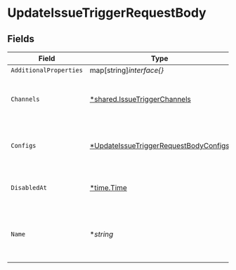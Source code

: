 # UpdateIssueTriggerRequestBody


## Fields

| Field                                                                                                    | Type                                                                                                     | Required                                                                                                 | Description                                                                                              |
| -------------------------------------------------------------------------------------------------------- | -------------------------------------------------------------------------------------------------------- | -------------------------------------------------------------------------------------------------------- | -------------------------------------------------------------------------------------------------------- |
| `AdditionalProperties`                                                                                   | map[string]*interface{}*                                                                                 | :heavy_minus_sign:                                                                                       | N/A                                                                                                      |
| `Channels`                                                                                               | [*shared.IssueTriggerChannels](../../models/shared/issuetriggerchannels.md)                              | :heavy_minus_sign:                                                                                       | Notification channels object for the specific channel type                                               |
| `Configs`                                                                                                | [*UpdateIssueTriggerRequestBodyConfigs](../../models/operations/updateissuetriggerrequestbodyconfigs.md) | :heavy_minus_sign:                                                                                       | Configuration object for the specific issue type selected                                                |
| `DisabledAt`                                                                                             | [*time.Time](https://pkg.go.dev/time#Time)                                                               | :heavy_minus_sign:                                                                                       | Date when the issue trigger was disabled                                                                 |
| `Name`                                                                                                   | **string*                                                                                                | :heavy_minus_sign:                                                                                       | Optional unique name to use as reference when using the API                                              |